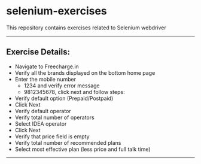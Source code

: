 # selenium-exercises
This repository contains exercises related to Selenium webdriver

- - - -
## Exercise Details:

* Navigate to Freecharge.in
* Verify all the brands displayed on the bottom home page
* Enter the mobile number
  * 1234 and verify error message
  * 9812345678, click next and follow steps:
* Verify default option (Prepaid/Postpaid)
* Click Next
* Verify default operator
* Verify total number of operators
* Select IDEA operator
* Click Next
* Verify that price field is empty
* Verify total number of recommended plans
* Select most effective plan (less price and full talk time)

- - - -
